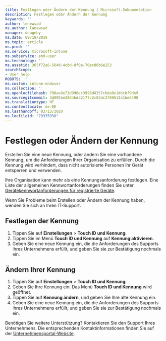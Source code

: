```yaml
---
title: Festlegen oder Ändern der Kennung | Microsoft-Dokumentation
description: Festlegen oder Ändern der Kennung
keywords: ''
author: lenewsad
ms.author: lanewsad
manager: dougeby
ms.date: 09/18/2019
ms.topic: article
ms.prod: ''
ms.service: microsoft-intune
ms.subservice: end-user
ms.technology: ''
ms.assetid: 365f72a6-564d-4cbd-8f0a-70ec80b6e253
searchScope:
- User help
ROBOTS: ''
ms.custom: intune-enduser
ms.collection: ''
ms.openlocfilehash: 790aa9e73d990ec3996d4357cbda0e1ddcbf9de9
ms.sourcegitcommit: 3d895be2844bda2177c2c85dc2f09612a1be5490
ms.translationtype: HT
ms.contentlocale: de-DE
ms.lasthandoff: 03/13/2020
ms.locfileid: "79335938"
---
```

# <a name="set-or-change-your-passcode"></a>Festlegen oder Ändern der Kennung

Erstellen Sie eine neue Kennung, oder ändern Sie eine vorhandene Kennung, um die Anforderungen Ihrer Organisation zu erfüllen. Durch die Kennung wird verhindert, dass nicht autorisierte Personen Ihr Gerät entsperren und verwenden. 

Ihre Organisation kann mehr als eine Kennungsanforderung festlegen. Eine Liste der allgemeinen Kennwortanforderungen finden Sie unter [Gerätekennwortanforderungen für registrierte Geräte](password-does-not-meet-it-administrator-requirements.md).  

Wenn Sie Probleme beim Erstellen oder Ändern der Kennung haben, wenden Sie sich an Ihren IT-Support.  


## <a name="set-your-passcode"></a>Festlegen der Kennung

1. Tippen Sie auf **Einstellungen** > **Touch ID und Kennung**.
2. Tippen Sie im Menü **Touch ID und Kennung** auf **Kennung aktivieren**.
3. Geben Sie eine neue Kennung ein, die die Anforderungen des Supports Ihres Unternehmens erfüllt, und geben Sie sie zur Bestätigung nochmals ein.

## <a name="change-your-passcode"></a>Ändern Ihrer Kennung

1. Tippen Sie auf **Einstellungen** > **Touch ID und Kennung**.
2. Geben Sie Ihre Kennung ein. Das Menü **Touch ID und Kennung** wird geöffnet.
2. Tippen Sie auf **Kennung ändern**, und geben Sie Ihre alte Kennung ein.
3. Geben Sie eine neue Kennung ein, die die Anforderungen des Supports Ihres Unternehmens erfüllt, und geben Sie sie zur Bestätigung nochmals ein.

Benötigen Sie weitere Unterstützung? Kontaktieren Sie den Support Ihres Unternehmens. Die entsprechenden Kontaktinformationen finden Sie auf der [Unternehmensportal-Website](https://go.microsoft.com/fwlink/?linkid=2010980).
